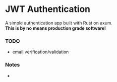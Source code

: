 # JWT Authentication 
A simple authentication app built with Rust on axum.
\
**This is by no means production grade software!**
### TODO
- email verification/validation

### Notes
- 
